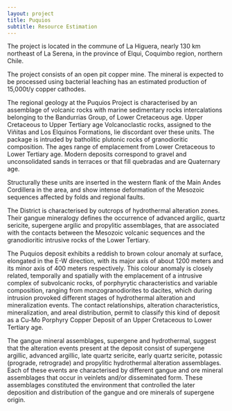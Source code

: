 ```yaml
---
layout: project
title: Puquios
subtitle: Resource Estimation
---
```


The project is located in the commune of La Higuera, nearly 130 km
northeast of La Serena, in the province of Elqui, Coquimbo region,
northern Chile.

The project consists of an open pit copper mine. The mineral is expected
to be processed using bacterial leaching has an estimated production of
15,000t/y copper cathodes.

The regional geology at the Puquios Project is characterised by an
assemblage of volcanic rocks with marine sedimentary rocks
intercalations belonging to the Bandurrias Group, of Lower Cretaceous
age. Upper Cretaceous to Upper Tertiary age Volcanoclastic rocks,
assigned to the Viñitas and Los Elquinos Formations, lie discordant over
these units. The package is intruded by batholitic plutonic rocks of
granodioritic composition. The ages range of emplacement from Lower
Cretaceous to Lower Tertiary age. Modern deposits correspond to gravel
and unconsolidated sands in terraces or that fill quebradas and are
Quaternary age.

Structurally these units are inserted in the western flank of the Main
Andes Cordillera in the area, and show intense deformation of the
Mesozoic sequences affected by folds and regional faults.

The District is characterised by outcrops of hydrothermal alteration
zones. Their gangue mineralogy defines the occurrence of advanced
argilic, quartz sericite, supergene argilic and propylitic assemblages,
that are associated with the contacts between the Mesozoic volcanic
sequences and the granodioritic intrusive rocks of the Lower Tertiary.

The Puquios deposit exhibits a reddish to brown colour anomaly at
surface, elongated in the E-W direction, with its major axis of about
1200 meters and its minor axis of 400 meters respectively. This colour
anomaly is closely related, temporally and spatially with the
emplacement of a intrusive complex of subvolcanic rocks, of porphyrytic
characteristics and variable composition, ranging from
monzogranodiorites to dacites, which during intrusion provoked different
stages of hydrothermal alteration and mineralization events. The contact
relationships, alteration characteristics, mineralization, and areal
distribution, permit to classify this kind of deposit as a Cu-Mo
Porphyry Copper Deposit of an Upper Cretaceous to Lower Tertiary age.

The gangue mineral assemblages, supergene and hydrothermal, suggest that
the alteration events present at the deposit consist of supergene
argillic, advanced argillic, late quartz sericite, early quartz
sericite, potassic (prograde, retrograde) and propylitic hydrothermal
alteration assemblages. Each of these events are characterised by
different gangue and ore mineral assemblages that occur in veinlets
and/or disseminated form. These assemblages constituted the environment
that controlled the later deposition and distribution of the gangue and
ore minerals of supergene origin.
